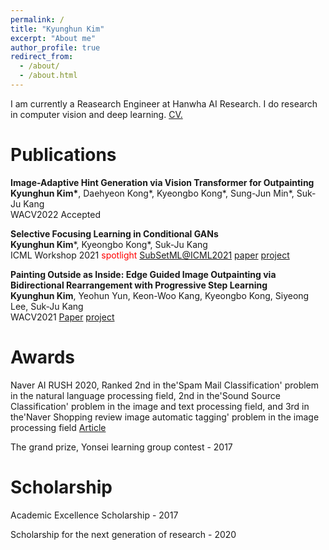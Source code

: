 ```yaml
---
permalink: /
title: "Kyunghun Kim"
excerpt: "About me"
author_profile: true
redirect_from: 
  - /about/
  - /about.html
---
```


I am currently a Reasearch Engineer at Hanwha AI Research. I do research in computer vision and deep learning. 
<a href="https://github.com/GODGANG4885/GODGANG4885.github.io/blob/master/_data/cv.pdf.pdf" target="_blank">CV.</a>
                                                                           
Publications
======
**Image-Adaptive Hint Generation via Vision Transformer for Outpainting**<br/> **Kyunghun Kim\***, Daehyeon Kong\*, Kyeongbo Kong\*, Sung-Jun Min\*, Suk-Ju Kang  <br/> WACV2022 Accepted


**Selective Focusing Learning in Conditional GANs**<br/> **Kyunghun Kim**\*, Kyeongbo Kong\*,  Suk-Ju Kang <br/> 
ICML Workshop 2021 <span style="color:red">spotlight</span> [SubSetML@ICML2021](https://sites.google.com/view/icml-2021-subsetml/accepted-papers)
[paper](https://arxiv.org/abs/2107.08792) 
[project](https://github.com/GODGANG4885/subset_selection_SFL) 

**Painting Outside as Inside: Edge Guided Image Outpainting via Bidirectional Rearrangement with Progressive Step Learning**<br/> **Kyunghun Kim**, Yeohun Yun, Keon-Woo Kang, Kyeongbo Kong, Siyeong Lee, Suk-Ju Kang <br/> WACV2021 [Paper](https://openaccess.thecvf.com/content/WACV2021/html/Kim_Painting_Outside_As_Inside_Edge_Guided_Image_Outpainting_via_Bidirectional_WACV_2021_paper.html) [project](https://godgang4885.github.io/Painting_Outside_as_Inside-POAI-/#abstract)


Awards
======
Naver AI RUSH 2020, Ranked 2nd in the'Spam Mail Classification' problem in the natural language processing field, 2nd in the'Sound Source Classification' problem in the image and text processing field, and 3rd in the'Naver Shopping review image automatic tagging' problem in the image processing field [Article](http://ee.sogang.ac.kr/kor/community/notice01.php?m=v&idx=123)

The grand prize, Yonsei learning group contest - 2017

Scholarship
======
Academic Excellence Scholarship - 2017

Scholarship for the next generation of research - 2020

